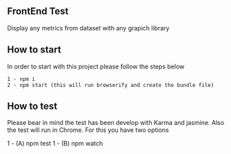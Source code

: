 ## FrontEnd Test

Display any metrics from dataset with any grapich library

## How to start

In order to start with this project please follow the steps below

	1 - npm i
	2 - npm start (this will run browserify and create the bundle file)

## How to test

Please bear in mind the test has been develop with Karma and jasmine.
Also the test will run in Chrome. For this you have two options

  1 - (A) npm test
  1 - (B) npm watch
